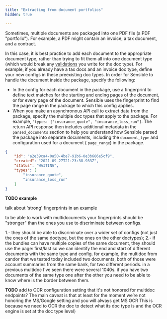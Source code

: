 ```yaml
---
title: "Extracting from document portfolios"
hidden: true

---
```


Sometimes, multiple documents are packaged into one PDF file (a PDF "portfolio"). For example, a PDF might contain an invoice, a tax document, and a contract. 

In this case, it is best practice to add each document to the appropriate document type, rather than trying to fit them all into one document type (which would break any [validations](doc:validate-extractions) you write for the doc type). For example, if you already have a tax docs and an invoice doc type, define your new configs in these preexisting doc types.  In order for Sensible to handle the document inside the package, specify the following:

- In the config for each document in the package, use a fingerprint to define text matches for the starting and ending pages of the document, or for every page of the document. Sensible uses the fingerprint to find the page range in the package to which this config applies.
- When you make an asynchronous API call to extract data from the package, specify the multiple doc types that apply to the package. For example, `"types: ["insurance_quote", "insurance_loss_run"]`.  The return API response then includes additional metadata in the `parsed_documents` section to help you understand how Sensible parsed the package into separate documents, including the `document_type` and configuration used for a document ( `page_range`) in the package.

```json
{
    "id": "a2e39ca4-0a50-4be7-91b6-0e3b686e5cf9",
    "created": "2021-09-27T21:23:38.933Z",
    "status": "WAITING",
    "types": [
        "insurance_quote",
        "insurance_loss_run"
    ]
}
```

**TODO example**

talk about 'strong' fingerprints in an example

to be able to work with multidocuments your fingerprints should be "stronger" than the ones you use to discriminate between configs.

1.- they should be able to discriminate over a wider set of configs (not just the ones of the same doctype, but the ones on the other doctypes); 2.- if the bundles can have multiple copies of the same document, they should use the page: first/last so we can identify the end and start of different documents with the same type and config. for example, the multidoc from candor that we tested today included two documents, both of those were account summaries from the same bank, for two different periods. in a previous multidoc I've seen there were several 1040s. if you have two documents of the same type one after the other you need to be able to know where is the border between them. 

**TODO** add to OCR configuration setting that it's not honored for multidoc endpoints?  The main caveat is that at least for the moment we’re not honoring the MS/Google setting and you will always get MS OCR This is because we need to OCR the doc to detect what its doc type is and the OCR engine is set at the doc type level)
